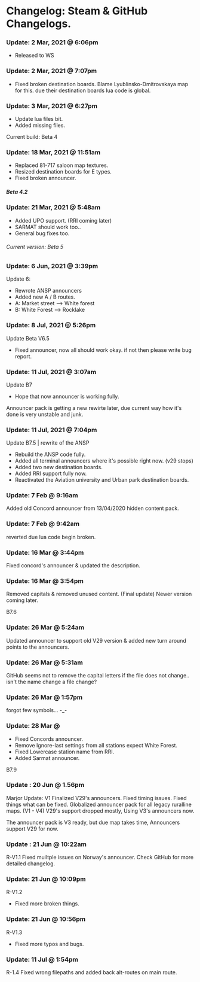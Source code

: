 # Changelog: Steam & GitHub Changelogs.
### Update: 2 Mar, 2021 @ 6:06pm
- Released to WS

### Update: 2 Mar, 2021 @ 7:07pm
- Fixed broken destination boards.
Blame Lyublinsko-Dmitrovskaya map for this. due their destination boards lua code is global.

### Update: 3 Mar, 2021 @ 6:27pm
- Update lua files bit.
- Added missing files.

Current build: Beta 4

### Update: 18 Mar, 2021 @ 11:51am

- Replaced 81-717 saloon map textures.
- Resized destination boards for E types.
- Fixed broken announcer.
##### Beta 4.2

### Update: 21 Mar, 2021 @ 5:48am
- Added UPO support. (RRI coming later)
- SARMAT should work too..
- General bug fixes too.


###### Current version: Beta 5

### Update: 6 Jun, 2021 @ 3:39pm

Update 6:
- Rewrote ANSP announcers
- Added new A / B routes.
- A: Market street --> White forest
- B: White Forest --> Rocklake

### Update: 8 Jul, 2021 @ 5:26pm
Update Beta V6.5

- Fixed announcer, now all should work okay.
if not then please write bug report.

### Update: 11 Jul, 2021 @ 3:07am

Update B7
- Hope that now announcer is working fully.

Announcer pack is getting a new rewirte later, due current way how it's done is very unstable and junk.

### Update: 11 Jul, 2021 @ 7:04pm
Update B7.5 | rewrite of the ANSP
- Rebuild the ANSP code fully.
- Added all terminal announcers where it's possible right now. (v29 stops)
- Added two new destination boards.
- Added RRI support fully now.
- Reactivated the Aviation university and Urban park destination boards.

### Update: 7 Feb @ 9:16am
Added old Concord announcer from 13/04/2020 hidden content pack.

### Update: 7 Feb @ 9:42am
reverted due lua code begin broken.

### Update: 16 Mar @ 3:44pm
Fixed concord's announcer & updated the description.

### Update: 16 Mar @ 3:54pm
Removed capitals & removed unused content. (Final update) Newer version coming later.

B7.6

### Update: 26 Mar @ 5:24am
Updated announcer to support old V29 version & added new turn around points to the announcers.

### Update: 26 Mar @ 5:31am
GitHub seems not to remove the capital letters if the file does not change.. 
isn't the name change a file change?

### Update: 26 Mar @ 1:57pm
forgot few symbols... -_-

### Update: 28 Mar @ 
- Fixed Concords announcer.
- Remove Ignore-last settings from all stations expect White Forest.
- Fixed Lowercase station name from RRI.
- Added Sarmat announcer.

B7.9

### Update : 20 Jun @ 1.56pm
Marjor Update: V1
Finalized V29's announcers.
Fixed timing issues.
Fixed things what can be fixed.
Globalized announcer pack for all legacy ruralline maps. (V1 - V4)
V29's support dropped mostly, Using V3's announcers now.

The announcer pack is V3 ready, but due map takes time, Announcers support V29 for now.

### Update : 21 Jun @ 10:22am
R-V1.1
Fixed muiltple issues on Norway's announcer.
Check GitHub for more detailed changelog.

### Update: 21 Jun @ 10:09pm
R-V1.2
- Fixed more broken things.

### Update: 21 Jun @ 10:56pm
R-V1.3
- Fixed more typos and bugs.

### Update: 11 Jul @ 1:54pm
R-1.4
Fixed wrong filepaths and added back alt-routes on main route.